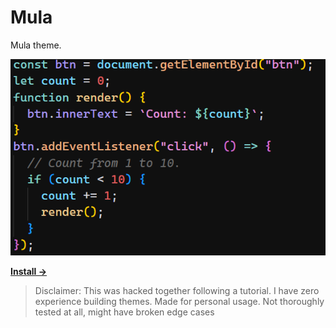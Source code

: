 # Mula

Mula theme.

![JavaScript code editor showing syntax-highlighted programming code with dark theme and colorful syntax highlighting](https://github.com/chatrapathikarthik/Mula/blob/main/js-snippet.png)

**[Install →](https://marketplace.visualstudio.com/items?itemName=ChatrapathiKarthik.mula)**

> Disclaimer: This was hacked together following a tutorial. I have zero experience building themes. Made for personal usage. Not thoroughly tested at all, might have broken edge cases
